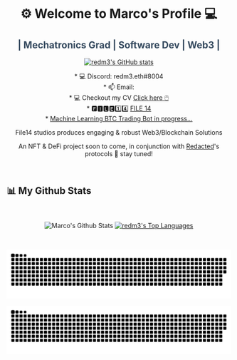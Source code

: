 <h1 align="center" fill="color: #3498DB;">⚙️ Welcome to Marco's Profile 💻</h1>
<h2 align="center" style="color: #34495E;">| Mechatronics Grad | Software Dev | Web3 |</h2>
<p align="center">
  <a href="https://github.com/redm3">
    <img src="https://komarev.com/ghpvc/?username=redm3" alt="redm3's GitHub stats" />
  </a>
</p>



  <p align="center">
      * 💻 Discord: redm3.eth#8004 <br>
      * 📫 Email:<br>
      * 💻 Checkout my CV <a href="https://marcowells.com/" target="_blank" rel="noreferrer">Click here 🖱️ </a><br>
      *  🅵🅸🅻🅴1️⃣4️⃣ <a href="https://redm3.github.io/webgl/" target="_blank" rel="noreferrer">FILE 14 </a><br>
      *  <a href="https://github.com/redm3/HYPERLIQUID" target="_blank" rel="noreferrer">Machine Learning BTC Trading Bot in progress... </a><br>
  <p align="center">File14 studios produces engaging & robust Web3/Blockchain Solutions</p>
<p align="center">An NFT & DeFi project soon to come, in conjunction with <a href="https://redacted.finance/">Redacted</a>'s protocols 👀 stay tuned!</p>
  <br>
    </p>

## 📊 My Github Stats

  <br/>
  <p align="center"
    <a href="https://github.com/redm3/github-readme-stats"><img alt="Marco's Github Stats" src="https://github-readme-stats.vercel.app/api?username=redm3&show_icons=true&count_private=true&theme=react&hide_border=true&bg_color=0D1117" /></a>
  <a href="https://github.com/redm3/github-readme-stats"><img alt="redm3's Top Languages" src="https://github-readme-stats.vercel.app/api/top-langs/?username=redm3&langs_count=8&count_private=true&layout=compact&theme=react&hide_border=true&bg_color=0D1117" /></a>
  <br/>
   </p>
<br/>
<!-- 
=
<h3 align="left">Languages, Tools & Frameworks:</h3>
<p>
<a href="https://developer.mozilla.org/en-US/docs/Web/JavaScript" target="_blank"
    rel="noreferrer"> 
    <img
      src="https://raw.githubusercontent.com/devicons/devicon/master/icons/javascript/javascript-original.svg"
      alt="Javascript" width="60" height="60" /> 
</a>
<a href="https://www.typescriptlang.org/docs/" target="_blank"
    rel="noreferrer"> 
    <img
      src="https://raw.githubusercontent.com/devicons/devicon/master/icons/typescript/typescript-original.svg"
      alt="Typescript" width="60" height="60" /> 
</a>
<a href="https://nextjs.org/docs/getting-started" target="_blank"
    rel="noreferrer"> 
    <img
      src="https://raw.githubusercontent.com/devicons/devicon/master/icons/nextjs/nextjs-original.svg"
      alt="NextJS" width="60" height="60" /> 
</a>
<a href="https://wagmi.sh/" target="_blank"
    rel="noreferrer"> 
    <img
      src="https://avatars.githubusercontent.com/u/109633172?s=200&v=4"
      alt="Wagmi" width="60" height="60" /> 
</a>
<a href="https://docs.soliditylang.org/" target="_blank"
    rel="noreferrer"> 
    <img
      src="https://www.logosvgpng.com/wp-content/uploads/2018/10/solidity-logo-vector.png"
      alt="Solidity" width="60" height="60" /> 
</a> 
<a href="https://book.getfoundry.sh/" target="_blank"
    rel="noreferrer"> 
    <img
      src="https://avatars.githubusercontent.com/u/99892494?s=200&v=4"
      alt="Foundry" width="60" height="60" /> 
</a>
</p>

-->
<!--
<!-- <p>
  <img align="left"
    src="https://github-readme-stats.vercel.app/api/top-langs?username=Keyrxng&show_icons=true&locale=en&bg_color=0d1117&text_color=ffffff&layout=compact&hide=css"
    alt="Keyrxng" 
    bg_color=#808080/>
</p>
 -->
 <!--
<p>
  <img align="right" 
    src="https://github-readme-stats.vercel.app/api?username=redm3&show_icons=true&count_private=true&locale=en&bg_color=0d1117&text_color=ffffff&repo=convoychat"
    alt="Keyrxng" />
</p>
-->
<!--
<p>
   <img align="left"
        src="https://github-readme-streak-stats.herokuapp.com/?user=redm3&theme=dark&background=0d1117&date_format=M%20j%5B%2C%20Y%5D" 
        alt="Keyrxng" />
</p>
-->
<!--
<p align="center"> 
  Visitor count<br>
  <img src="https://profile-counter.glitch.me/redm3/count.svg" />
</p>
-->

<p align="center">
  <img src="https://raw.githubusercontent.com/redm3/redm3/output/github-snake.svg#gh-light-mode-only" />
</p>

<p align="center">
  <img src="https://raw.githubusercontent.com/redm3/redm3/output/github-snake-dark.svg#gh-dark-mode-only" />
</p>
